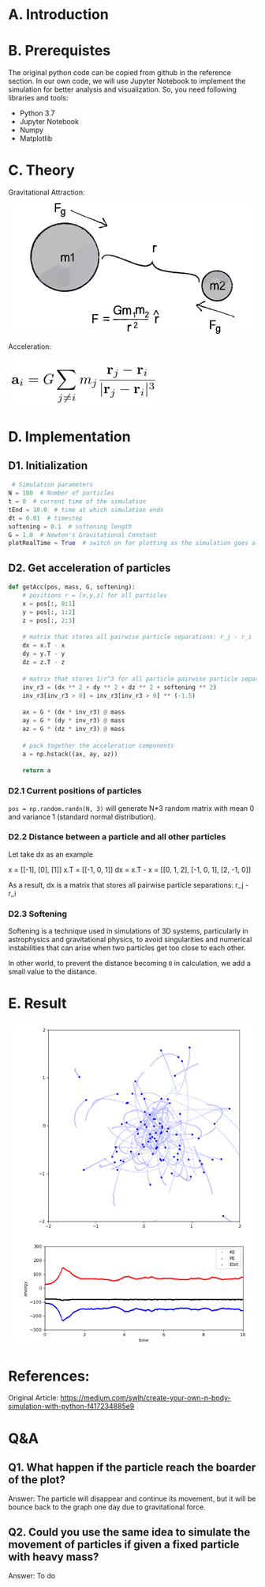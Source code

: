 # A. Introduction

# B. Prerequistes

The original python code can be copied from github in the reference section. In our own code, we will use Jupyter
Notebook to implement the simulation for better analysis and visualization. So, you need following libraries and tools:

- Python 3.7
- Jupyter Notebook
- Numpy
- Matplotlib

# C. Theory

Gravitational Attraction:

![img.png](img.png)

Acceleration:

![img_1.png](img_1.png)

# D. Implementation

## D1. Initialization

```python
 # Simulation parameters
N = 100  # Number of particles
t = 0  # current time of the simulation
tEnd = 10.0  # time at which simulation ends
dt = 0.01  # timestep
softening = 0.1  # softening length
G = 1.0  # Newton's Gravitational Constant
plotRealTime = True  # switch on for plotting as the simulation goes along
```

## D2. Get acceleration of particles

```python
def getAcc(pos, mass, G, softening):
    # positions r = [x,y,z] for all particles
    x = pos[:, 0:1]
    y = pos[:, 1:2]
    z = pos[:, 2:3]

    # matrix that stores all pairwise particle separations: r_j - r_i
    dx = x.T - x
    dy = y.T - y
    dz = z.T - z

    # matrix that stores 1/r^3 for all particle pairwise particle separations
    inv_r3 = (dx ** 2 + dy ** 2 + dz ** 2 + softening ** 2)
    inv_r3[inv_r3 > 0] = inv_r3[inv_r3 > 0] ** (-1.5)

    ax = G * (dx * inv_r3) @ mass
    ay = G * (dy * inv_r3) @ mass
    az = G * (dz * inv_r3) @ mass

    # pack together the acceleration components
    a = np.hstack((ax, ay, az))

    return a
```

### D2.1 Current positions of particles

`pos = np.random.randn(N, 3)` will generate N*3 random matrix with mean 0 and variance 1 (standard normal distribution).

### D2.2 Distance between a particle and all other particles

Let take dx as an example

x = [[-1], [0], [1]]
x.T = [[-1, 0, 1]]
dx = x.T - x = [[0, 1, 2], [-1, 0, 1], [2, -1, 0]]

As a result, dx is a matrix that stores all pairwise particle separations: r_j - r_i

### D2.3 Softening

Softening is a technique used in simulations of 3D systems, particularly in astrophysics and gravitational physics, to
avoid singularities and numerical instabilities that can arise when two particles get too close to each other.

In other world, to prevent the distance becoming `0` in calculation, we add a small value to the distance.


# E. Result

![img_2.png](img_2.png)

# References:

Original Article: https://medium.com/swlh/create-your-own-n-body-simulation-with-python-f417234885e9

# Q&A

## Q1. What happen if the particle reach the boarder of the plot?

Answer: The particle will disappear and continue its movement, but it will be bounce back to the graph one day due to gravitational force.

## Q2. Could you use the same idea to simulate the movement of particles if given a fixed particle with heavy mass?

Answer: To do